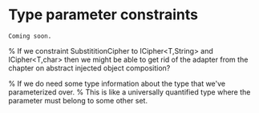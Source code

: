 # Type parameter constraints

```{warning}
Coming soon.
```

% If we constraint SubstititionCipher to ICipher<T,String> and ICipher<T,char> then we might be able to get rid of the adapter from the chapter on abstract injected object composition?

% If we do need some type information about the type that we've parameterized over.
% This is like a universally quantified type where the parameter must belong to some other set.
